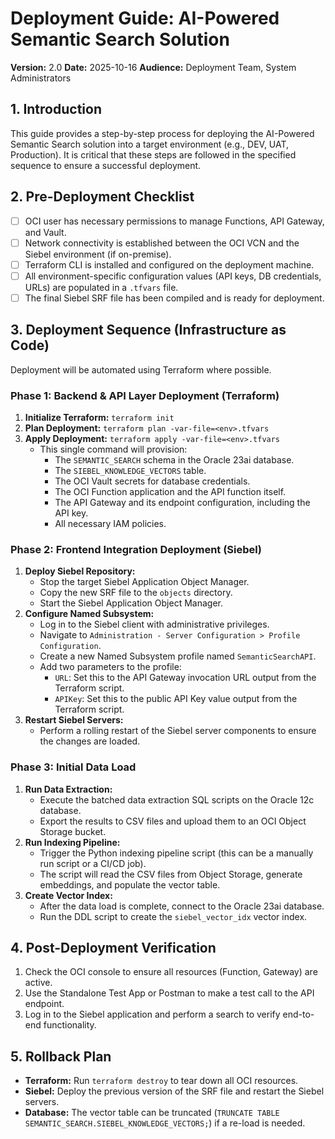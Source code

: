 # Deployment Guide: AI-Powered Semantic Search Solution

**Version:** 2.0
**Date:** 2025-10-16
**Audience:** Deployment Team, System Administrators

## 1. Introduction
This guide provides a step-by-step process for deploying the AI-Powered Semantic Search solution into a target environment (e.g., DEV, UAT, Production). It is critical that these steps are followed in the specified sequence to ensure a successful deployment.

## 2. Pre-Deployment Checklist
- [ ] OCI user has necessary permissions to manage Functions, API Gateway, and Vault.
- [ ] Network connectivity is established between the OCI VCN and the Siebel environment (if on-premise).
- [ ] Terraform CLI is installed and configured on the deployment machine.
- [ ] All environment-specific configuration values (API keys, DB credentials, URLs) are populated in a `.tfvars` file.
- [ ] The final Siebel SRF file has been compiled and is ready for deployment.

## 3. Deployment Sequence (Infrastructure as Code)
Deployment will be automated using Terraform where possible.

### Phase 1: Backend & API Layer Deployment (Terraform)
1.  **Initialize Terraform:** `terraform init`
2.  **Plan Deployment:** `terraform plan -var-file=<env>.tfvars`
3.  **Apply Deployment:** `terraform apply -var-file=<env>.tfvars`
    * This single command will provision:
        * The `SEMANTIC_SEARCH` schema in the Oracle 23ai database.
        * The `SIEBEL_KNOWLEDGE_VECTORS` table.
        * The OCI Vault secrets for database credentials.
        * The OCI Function application and the API function itself.
        * The API Gateway and its endpoint configuration, including the API key.
        * All necessary IAM policies.

### Phase 2: Frontend Integration Deployment (Siebel)
1.  **Deploy Siebel Repository:**
    * Stop the target Siebel Application Object Manager.
    * Copy the new SRF file to the `objects` directory.
    * Start the Siebel Application Object Manager.
2.  **Configure Named Subsystem:**
    * Log in to the Siebel client with administrative privileges.
    * Navigate to `Administration - Server Configuration > Profile Configuration`.
    * Create a new Named Subsystem profile named `SemanticSearchAPI`.
    * Add two parameters to the profile:
        * `URL`: Set this to the API Gateway invocation URL output from the Terraform script.
        * `APIKey`: Set this to the public API Key value output from the Terraform script.
3.  **Restart Siebel Servers:**
    * Perform a rolling restart of the Siebel server components to ensure the changes are loaded.

### Phase 3: Initial Data Load
1.  **Run Data Extraction:**
    * Execute the batched data extraction SQL scripts on the Oracle 12c database.
    * Export the results to CSV files and upload them to an OCI Object Storage bucket.
2.  **Run Indexing Pipeline:**
    * Trigger the Python indexing pipeline script (this can be a manually run script or a CI/CD job).
    * The script will read the CSV files from Object Storage, generate embeddings, and populate the vector table.
3.  **Create Vector Index:**
    * After the data load is complete, connect to the Oracle 23ai database.
    * Run the DDL script to create the `siebel_vector_idx` vector index.

## 4. Post-Deployment Verification
1.  Check the OCI console to ensure all resources (Function, Gateway) are active.
2.  Use the Standalone Test App or Postman to make a test call to the API endpoint.
3.  Log in to the Siebel application and perform a search to verify end-to-end functionality.

## 5. Rollback Plan
* **Terraform:** Run `terraform destroy` to tear down all OCI resources.
* **Siebel:** Deploy the previous version of the SRF file and restart the Siebel servers.
* **Database:** The vector table can be truncated (`TRUNCATE TABLE SEMANTIC_SEARCH.SIEBEL_KNOWLEDGE_VECTORS;`) if a re-load is needed.
